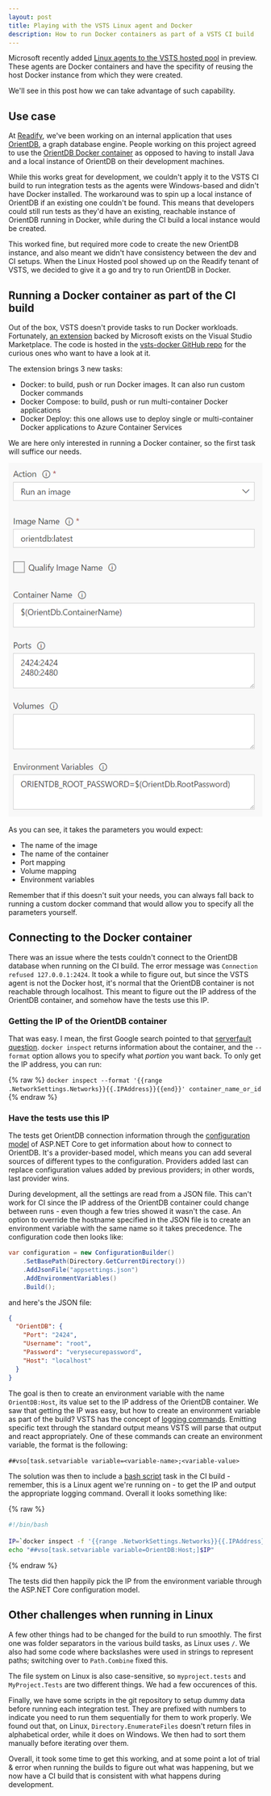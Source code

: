 ```yaml
---
layout: post
title: Playing with the VSTS Linux agent and Docker
description: How to run Docker containers as part of a VSTS CI build
---
```


Microsoft recently added [Linux agents to the VSTS hosted pool](https://azure.microsoft.com/en-us/blog/visual-studio-team-services-january-2017-digest/) in preview. These agents are Docker containers and have the specifity of reusing the host Docker instance from which they were created.

We'll see in this post how we can take advantage of such capability.

## Use case

At [Readify](http://readify.net/), we've been working on an internal application that uses [OrientDB](http://orientdb.com/orientdb/), a graph database engine. People working on this project agreed to use the [OrientDB Docker container](https://hub.docker.com/_/orientdb/) as opposed to having to install Java and a local instance of OrientDB on their development machines.

While this works great for development, we couldn't apply it to the VSTS CI build to run integration tests as the agents were Windows-based and didn't have Docker installed. The workaround was to spin up a local instance of OrientDB if an existing one couldn't be found. This means that developers could still run tests as they'd have an existing, reachable instance of OrientDB running in Docker, while during the CI build a local instance would be created.

This worked fine, but required more code to create the new OrientDB instance, and also meant we didn't have consistency between the dev and CI setups. When the Linux Hosted pool showed up on the Readify tenant of VSTS, we decided to give it a go and try to run OrientDB in Docker.

## Running a Docker container as part of the CI build

Out of the box, VSTS doesn't provide tasks to run Docker workloads. Fortunately, [an extension](https://marketplace.visualstudio.com/items?itemName=ms-vscs-rm.docker) backed by Microsoft exists on the Visual Studio Marketplace. The code is hosted in the [vsts-docker GitHub repo](https://github.com/Microsoft/VSTS-Docker) for the curious ones who want to have a look at it.

The extension brings 3 new tasks:

 - Docker: to build, push or run Docker images. It can also run custom Docker commands
 - Docker Compose: to build, push or run multi-container Docker applications
 - Docker Deploy: this one allows use to deploy single or multi-container Docker applications to Azure Container Services

 We are here only interested in running a Docker container, so the first task will suffice our needs.

 ![Run an OrientDB container](/public/images/posts/5-vsts-docker/run-docker-container.png)

 As you can see, it takes the parameters you would expect:

  - The name of the image
  - The name of the container
  - Port mapping
  - Volume mapping
  - Environment variables

Remember that if this doesn't suit your needs, you can always fall back to running a custom docker command that would allow you to specify all the parameters yourself.

## Connecting to the Docker container

There was an issue where the tests couldn't connect to the OrientDB database when running on the CI build. The error message was `Connection refused 127.0.0.1:2424`. It took a while to figure out, but since the VSTS agent is not the Docker host, it's normal that the OrientDB container is not reachable through localhost. This meant to figure out the IP address of the OrientDB container, and somehow have the tests use this IP.

### Getting the IP of the OrientDB container

That was easy. I mean, the first Google search pointed to that [serverfault question](http://stackoverflow.com/questions/17157721/getting-a-docker-containers-ip-address-from-the-host). `docker inspect` returns information about the container, and the `--format` option allows you to specify what *portion* you want back. To only get the IP address, you can run:

{% raw %}
`docker inspect --format '{{range .NetworkSettings.Networks}}{{.IPAddress}}{{end}}' container_name_or_id`
{% endraw %}

### Have the tests use this IP

The tests get OrientDB connection information through the [configuration model](https://docs.microsoft.com/en-us/aspnet/core/fundamentals/configuration) of ASP.NET Core to get information about how to connect to OrientDB. It's a provider-based model, which means you can add several sources of different types to the configuration. Providers added last can replace configuration values added by previous providers; in other words, last provider wins.

During development, all the settings are read from a JSON file. This can't work for CI since the IP address of the OrientDB container could change between runs - even though a few tries showed it wasn't the case. An option to override the hostname specified in the JSON file is to create an environment variable with the same name so it takes precedence. The configuration code then looks like:

```csharp
var configuration = new ConfigurationBuilder()
    .SetBasePath(Directory.GetCurrentDirectory())
    .AddJsonFile("appsettings.json")
    .AddEnvironmentVariables()
    .Build();
```

and here's the JSON file:

```json
{
  "OrientDB": {
    "Port": "2424",
    "Username": "root",
    "Password": "verysecurepassword",
    "Host": "localhost"
  }
}
```

The goal is then to create an environment variable with the name `OrientDB:Host`, its value set to the IP address of the OrientDB container. We saw that getting the IP was easy, but how to create an environment variable as part of the build? VSTS has the concept of [logging commands](https://github.com/Microsoft/vsts-tasks/blob/master/docs/authoring/commands.md). Emitting specific text through the standard output means VSTS will parse that output and react appropriately. One of these commands can create an environment variable, the format is the following:

`##vso[task.setvariable variable=<variable-name>;<variable-value>`

The solution was then to include a [bash script](https://www.visualstudio.com/en-us/docs/build/steps/utility/shell-script) task in the CI build - remember, this is a Linux agent we're running on - to get the IP and output the appropriate logging command. Overall it looks something like:

{% raw %}
```bash
#!/bin/bash

IP=`docker inspect -f '{{range .NetworkSettings.Networks}}{{.IPAddress}}{{end}}' orientdb`
echo "##vso[task.setvariable variable=OrientDB:Host;]$IP"
```
{% endraw %}

The tests did then happily pick the IP from the environment variable through the ASP.NET Core configuration model.

## Other challenges when running in Linux

A few other things had to be changed for the build to run smoothly. The first one was folder separators in the various build tasks, as Linux uses `/`. We also had some code where backslashes were used in strings to represent paths; switching over to `Path.Combine` fixed this.

The file system on Linux is also case-sensitive, so `myproject.tests` and `MyProject.Tests` are two different things. We had a few occurences of this.

Finally, we have some scripts in the git repository to setup dummy data before running each integration test. They are prefixed with numbers to indicate you need to run them sequentially for them to work properly. We found out that, on Linux, `Directory.EnumerateFiles` doesn't return files in alphabetical order, while it does on Windows. We then had to sort them manually before iterating over them.

Overall, it took some time to get this working, and at some point a lot of trial & error when running the builds to figure out what was happening, but we now have a CI build that is consistent with what happens during development.
